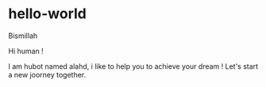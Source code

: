 # hello-world
Bismillah

Hi human !

I am hubot named alahd, i like to help you to achieve your dream !
Let's start a new joorney together.
